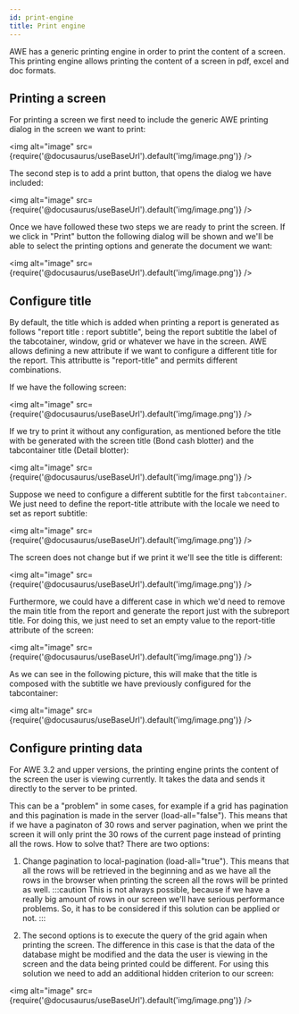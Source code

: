 ```yaml
---
id: print-engine
title: Print engine
---
```


AWE has a generic printing engine in order to print the content of a screen. This printing engine allows printing the content of a screen in pdf, excel and doc formats.

## Printing a screen

For printing a screen we first need to include the generic AWE printing dialog in the screen we want to print: 

<img alt="image" src={require('@docusaurus/useBaseUrl').default('img/image.png')} />

The second step is to add a print button, that opens the dialog we have included: 

<img alt="image" src={require('@docusaurus/useBaseUrl').default('img/image.png')} />

Once we have followed these two steps we are ready to print the screen. If we click in "Print" button the following dialog will be shown and we'll be able to select the printing options and generate the document we want:

<img alt="image" src={require('@docusaurus/useBaseUrl').default('img/image.png')} />

## Configure title

By default, the title which is added when printing a report is generated as follows "report title : report subtitle", being the report subtitle the label of the tabcotainer, window, grid or whatever we have in the screen. AWE allows defining a new attribute if we want to configure a different title for the report. This attributte is "report-title" and permits different combinations.

If we have the following screen:

<img alt="image" src={require('@docusaurus/useBaseUrl').default('img/image.png')} />

If we try to print it without any configuration, as mentioned before the title with be generated with the screen title (Bond cash blotter) and the tabcontainer title (Detail blotter):

<img alt="image" src={require('@docusaurus/useBaseUrl').default('img/image.png')} />

Suppose we need to configure a different subtitle for the first `tabcontainer`. We just need to define the report-title attribute with the locale we need to set as report subtitle:

<img alt="image" src={require('@docusaurus/useBaseUrl').default('img/image.png')} />

The screen does not change but if we print it we'll see the title is different:

<img alt="image" src={require('@docusaurus/useBaseUrl').default('img/image.png')} />

Furthermore, we could have a different case in which we'd need to remove the main title from the report and generate the report just with the subreport title. For doing this, we just need to set an empty value to the report-title attribute of the screen:

<img alt="image" src={require('@docusaurus/useBaseUrl').default('img/image.png')} />

As we can see in the following picture, this will make that the title is composed with the subtitle we have previously configured for the tabcontainer:

<img alt="image" src={require('@docusaurus/useBaseUrl').default('img/image.png')} />

## Configure printing data

For AWE 3.2 and upper versions, the printing engine prints the content of the screen the user is viewing currently. It takes the data and sends it directly to the server to be printed. 

This can be a "problem" in some cases, for example if a grid has pagination and this pagination is made in the server (load-all="false"). This means that if we have a paginaton of 30 rows and server pagination, when we print the screen it will only print the 30 rows of the current page instead of printing all the rows. How to solve that? There are two options:

1. Change pagination to local-pagination (load-all="true"). This means that all the rows will be retrieved in the beginning and as we have all the rows in the browser when printing the screen all the rows will be printed as well. 
:::caution
This is not always possible, because if we have a really big amount of rows in our screen we'll have serious performance problems. So, it has to be considered if this solution can be applied or not.
:::

2. The second options is to execute the query of the grid again when printing the screen. The difference in this case is that the data of the database might be modified and the data the user is viewing in the screen and the data being printed could be different. For using this solution we need to add an additional hidden criterion to our screen: 

<img alt="image" src={require('@docusaurus/useBaseUrl').default('img/image.png')} />
